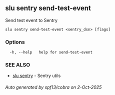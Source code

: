 ## slu sentry send-test-event

Send test event to Sentry

```
slu sentry send-test-event <sentry_dsn> [flags]
```

### Options

```
  -h, --help   help for send-test-event
```

### SEE ALSO

* [slu sentry](slu_sentry.md)	 - Sentry utils

###### Auto generated by spf13/cobra on 2-Oct-2025
